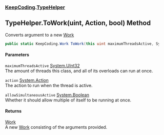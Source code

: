 ### [KeepCoding](KeepCoding.md 'KeepCoding').[TypeHelper](KeepCoding_TypeHelper.md 'KeepCoding.TypeHelper')
## TypeHelper.ToWork(uint, Action, bool) Method
Converts argument to a new [Work](KeepCoding_Work.md 'KeepCoding.Work')
```csharp
public static KeepCoding.Work ToWork(this uint maximumThreadsActive, System.Action action, bool allowSimultaneousActive=false);
```
#### Parameters
<a name='KeepCoding_TypeHelper_ToWork(uint_System_Action_bool)_maximumThreadsActive'></a>
`maximumThreadsActive` [System.UInt32](https://docs.microsoft.com/en-us/dotnet/api/System.UInt32 'System.UInt32')  
The amount of threads this class, and all of its overloads can run at once.
  
<a name='KeepCoding_TypeHelper_ToWork(uint_System_Action_bool)_action'></a>
`action` [System.Action](https://docs.microsoft.com/en-us/dotnet/api/System.Action 'System.Action')  
The action to run when the thread is active.
  
<a name='KeepCoding_TypeHelper_ToWork(uint_System_Action_bool)_allowSimultaneousActive'></a>
`allowSimultaneousActive` [System.Boolean](https://docs.microsoft.com/en-us/dotnet/api/System.Boolean 'System.Boolean')  
Whether it should allow multiple of itself to be running at once.
  
#### Returns
[Work](KeepCoding_Work.md 'KeepCoding.Work')  
A new [Work](KeepCoding_Work.md 'KeepCoding.Work') consisting of the arguments provided.
